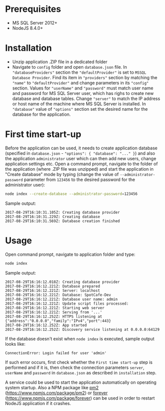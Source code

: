 # Prerequisites
* MS SQL Server 2012+
* NodeJS 8.4.0+

# Installation
* Unzip application .ZIP file in a dedicated folder 
* Navigate to ```config``` folder and open ```database.json``` file. In ```"databaseProviders"``` section the ```"defaultProvider"``` is set to ```MSSQL Database Provider```. Find its item in ```"providers"``` section by matching the ```"name"``` to ```"defaultProvider"``` and change parameters in its ```"config"``` section. Values for ```"userName"``` and ```"password"``` must match user name and password for MS SQL Server user, which has righs to create new database and database tables. Change ```"server"``` to match the IP address or host name of the machine where MS SQL Server is installed. In ```"database"``` value of ```"options"``` section set the desired name for the database for the application.

# First time start-up
Before the application can be used, it needs to create application database (specified in ```database.json``` - ```"options": { "database": "..." }```) and also the application ```administrator``` user which can then add new users, change application settings etc. Open a command prompt, navigate to the folder of the application (where .ZIP file was unzipped) and start the application in "Create database" mode by typing (change the value of ```--administrator-password``` parameter from ```123456``` to the desired password for the administrator user):
```bash
node index --create-database --administrator-password=123456
```
Sample output:
```
2017-08-29T16:10:31.105Z: Creating database provider
2017-08-29T16:10:31.229Z: Creating database
2017-08-29T16:10:31.569Z: Database creation finished
```

# Usage
Open command prompt, navigate to application folder and type:
```bash
node index
```
Sample output:
```
2017-08-29T16:16:12.018Z: Creating database provider
2017-08-29T16:16:12.221Z: Database prepared
2017-08-29T16:16:12.221Z: Server: localhost
2017-08-29T16:16:12.221Z: Database: SpotCafe-Dev
2017-08-29T16:16:12.221Z: Database user name: admin
2017-08-29T16:16:12.221Z: Update script files processed: 
2017-08-29T16:16:12.221Z: Starting web server
2017-08-29T16:16:12.221Z: Serving from '...'
2017-08-29T16:16:12.252Z: HTTPS listening at {"address":"0.0.0.0","family":"IPv4","port":443}
2017-08-29T16:16:12.252Z: App started
2017-08-29T16:16:12.252Z: Discovery service listening at 0.0.0.0:64129
```

If the database doesn't exist when ```node index``` is executed, sample output looks like:
```
ConnectionError: Login failed for user 'admin'
```
If such error occurs, first check whether the ```First time start-up``` step is performed and if it is, then check the connection parameters ```server```, ```userName``` and ```password``` in ```database.json``` as described in ```installation``` step.

A service could be used to start the application automatically on operating system startup. Also a NPM package like [pm2](https://www.npmjs.com/package/pm2) (https://www.npmjs.com/package/pm2) or [forever](https://www.npmjs.com/package/forever) (https://www.npmjs.com/package/forever) can be used in order to restart NodeJS application if it crashes.